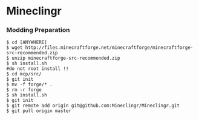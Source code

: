 Mineclingr
======================
### Modding Preparation ###
	$ cd [ANYWHERE]
	$ wget http://files.minecraftforge.net/minecraftforge/minecraftforge-src-recommended.zip
	$ unzip minecraftforge-src-recommended.zip  
	$ sh install.sh
	#do not root install !!
	$ cd mcp/src/
	$ git init
	$ mv -f forge/* .
	$ rm -r forge
	$ sh install.sh
	$ git init
	$ git remote add origin git@github.com:Mineclingr/Mineclingr.git
	$ git pull origin master

